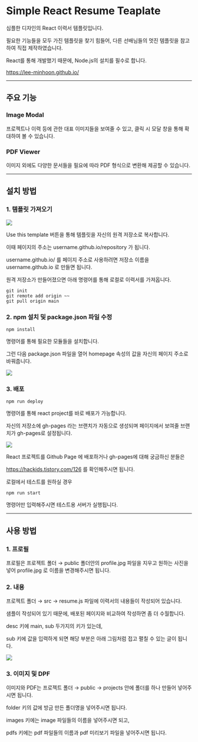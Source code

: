 # Simple React Resume Teaplate

심플한 디자인의 React 이력서 템플릿입니다.

필요한 기능들을 모두 가진 템플릿을 찾기 힘들어, 다른 선배님들의 멋진 템플릿을 참고하여 직접 제작하였습니다.

React를 통해 개발했기 때문에, Node.js의 설치를 필수로 합니다.

https://lee-minhoon.github.io/

<hr/>

## 주요 기능

### Image Modal

프로젝트나 이력 등에 관한 대표 이미지들을 보여줄 수 있고, 클릭 시 모달 창을 통해 확대하여 볼 수 있습니다.

### PDF Viewer

이미지 외에도 다양한 문서들을 필요에 따라 PDF 형식으로 변환해 제공할 수 있습니다. 

<hr/>

## 설치 방법

### 1. 템플릿 가져오기

<img src="https://user-images.githubusercontent.com/59780565/137311464-bb3a3835-69c0-4666-afb0-0af96e7c6ce2.png" />

Use this template 버튼을 통해 템플릿을 자신의 원격 저장소로 복사합니다.

이때 페이지의 주소는 username.github.io/repository 가 됩니다.

username.github.io/ 를 페이지 주소로 사용하려면 저장소 이름을 username.github.io 로 만들면 됩니다.

원격 저장소가 만들어졌으면 아래 명령어를 통해 로컬로 이력서를 가져옵니다.

```
git init
git remote add origin ~~
git pull origin main
```

### 2. npm 설치 및 package.json 파일 수정

```
npm install
```

명령어를 통해 필요한 모듈들을 설치합니다.

그런 다음 package.json 파일을 열어 homepage 속성의 값을 자신의 페이지 주소로 바꿔줍니다.

<img src="https://user-images.githubusercontent.com/59780565/137336163-0b507d3e-eb0f-477c-92ce-2fb591b73ab1.png" />

### 3. 배포

```
npm run deploy
```

명령어를 통해 react project를 바로 배포가 가능합니다.

자신의 저장소에 gh-pages 라는 브랜치가 자동으로 생성되며 페이지에서 보여줄 브랜치가 gh-pages로 설정됩니다.

<img src="https://user-images.githubusercontent.com/59780565/137336885-7957e16f-4c46-4170-b080-cd865b1aef70.png" />

React 프로젝트를 Github Page 에 배포하거나 gh-pages에 대해 궁금하신 분들은

https://hackids.tistory.com/126 를 확인해주시면 됩니다.

로컬에서 테스트를 원하실 경우

```
npm run start
```

명령어만 입력해주시면 테스트용 서버가 실행됩니다.

<hr/>

## 사용 방법

### 1. 프로필

프로필은 프로젝트 폴더 → public 폴더안의 profile.jpg 파일을 지우고 원하는 사진을 넣어 profile.jpg 로 이름을 변경해주시면 됩니다.

### 2. 내용

프로젝트 폴더 → src → resume.js 파일에 이력서의 내용들이 작성되어 있습니다.

샘플이 작성되어 있기 때문에, 배포된 페이지와 비교하여 작성하면 좀 더 수월합니다.

desc 키에 main, sub 두가지의 키가 있는데,

sub 키에 값을 입력하게 되면 해당 부분은 아래 그림처럼 접고 펼칠 수 있는 글이 됩니다.

<img src="https://user-images.githubusercontent.com/59780565/137338919-88cd4d6b-8cbb-422b-8f79-5eb89ade2510.png" />

### 3. 이미지 및 DPF

이미지와 PDF는 프로젝트 폴더 → public → projects 안에 폴더를 하나 만들어 넣어주시면 됩니다.

folder 키의 값에 방금 만든 폴더명을 넣어주시면 됩니다.

images 키에는 image 파일들의 이름을 넣어주시면 되고,

pdfs 키에는 pdf 파일들의 이름과 pdf 미리보기 파일을 넣어주시면 됩니다.
